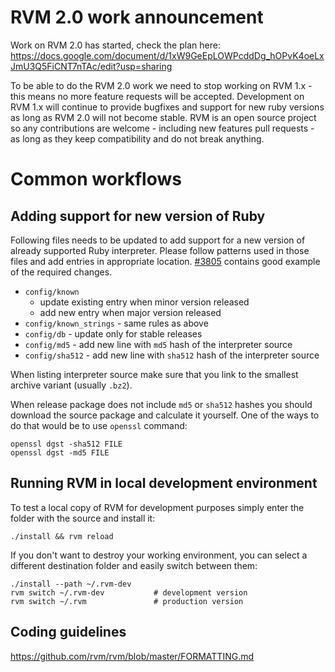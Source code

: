 # RVM 2.0 work announcement

Work on RVM 2.0 has started, check the plan here:
https://docs.google.com/document/d/1xW9GeEpLOWPcddDg_hOPvK4oeLxJmU3Q5FiCNT7nTAc/edit?usp=sharing

To be able to do the RVM 2.0 work we need to stop working on RVM 1.x -
this means no more feature requests will be accepted.
Development on RVM 1.x will continue to provide bugfixes and
support for new ruby versions as long as RVM 2.0 will not become stable.
RVM is an open source project so any contributions are welcome -
including new features pull requests - as long as they keep compatibility and
do not break anything.

# Common workflows

## Adding support for new version of Ruby
 
Following files needs to be updated to add support for a new version of already supported Ruby interpreter.
Please follow patterns used in those files and add entries in appropriate location. 
[\#3805](https://github.com/rvm/rvm/commit/c5845cf75f030f8e881e6ab3554dee4f9cc72b46) contains good example of the required changes.

* `config/known`
  * update existing entry when minor version released 
  * add new entry when major version released
* `config/known_strings` - same rules as above
* `config/db` - update only for stable releases
* `config/md5` - add new line with `md5` hash of the interpreter source
* `config/sha512` - add new line with `sha512` hash of the interpreter source

When listing interpreter source make sure that you link to the smallest archive variant (usually `.bz2`).

When release package does not include `md5` or `sha512` hashes you should download the source package and calculate it yourself.
One of the ways to do that would be to use `openssl` command:

```
openssl dgst -sha512 FILE
openssl dgst -md5 FILE
```

## Running RVM in local development environment

To test a local copy of RVM for development purposes simply enter the folder with the source and install it:
 
```
./install && rvm reload
```

If you don't want to destroy your working environment, you can select a different destination folder and easily switch between them:

```
./install --path ~/.rvm-dev
rvm switch ~/.rvm-dev           # development version
rvm switch ~/.rvm               # production version
```


## Coding guidelines
https://github.com/rvm/rvm/blob/master/FORMATTING.md
